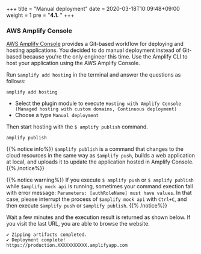 +++
title = "Manual deployment"
date = 2020-03-18T10:09:48+09:00
weight = 1
pre = "<b>4.1. </b>"
+++

### AWS Amplify Console
[AWS Amplify Console](https://aws.amazon.com/jp/amplify/console/) provides a Git-based workflow for deploying and hosting applications.
You decided to do manual deployment instead of Git-based because you're the only engineer this time.
Use the Amplify CLI to host your application using the AWS Amplify Console.

Run `$amplify add hosting` in the terminal and answer the questions as follows:

```
amplify add hosting
```

- Select the plugin module to execute `Hosting with Amplify Console (Managed hosting with custom domains, Continuous deployment) `
- Choose a type `Manual deployment`

Then start hosting with the `$ amplify publish` command.

```
amplify publish
```

{{% notice info%}}
`$amplify publish` is a command that changes to the cloud resources in the same way as `$amplify push`, builds a web application at local, and uploads it to update the application hosted in Amplify Console.
{{% /notice%}}

{{% notice warning%}}
If you execute `$ amplify push` or `$ amplify publish` while `$amplify mock api` is running, 
sometimes your command exection fail with error message: `Parameters: [authRoleName] must have values`.
In that case, please interrupt the process of `$amplify mock api` with `Ctrl+C`, and then execute `$amplify push` or `$amplify publish`.
{{% /notice%}}

Wait a few minutes and the execution result is returned as shown below.
If you visit the last URL, you are able to browse the website.

```
✔ Zipping artifacts completed.
✔ Deployment complete!
https://production.XXXXXXXXXXX.amplifyapp.com
```